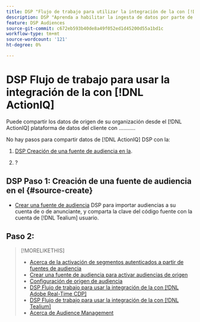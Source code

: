 ```yaml
---
title: DSP "Flujo de trabajo para utilizar la integración de la con [!DNL ActionIQ]"
description: DSP "Aprenda a habilitar la ingesta de datos por parte de los [!DNL ActionIQ] segmentos de origen".
feature: DSP Audiences
source-git-commit: c672eb593b40de8a49f052ed1d45200d55a1bd1c
workflow-type: tm+mt
source-wordcount: '121'
ht-degree: 0%

---
```


# DSP Flujo de trabajo para usar la integración de la con [!DNL ActionIQ]

Puede compartir los datos de origen de su organización desde el [!DNL ActionIQ] plataforma de datos del cliente con ........... <!-- fill in -->

No hay <!-- NN --> pasos para compartir datos de [!DNL ActionIQ] DSP con la:

1. [DSP Creación de una fuente de audiencia en la](#source-create).

1. ?

## DSP Paso 1: Creación de una fuente de audiencia en el {#source-create}

* [Crear una fuente de audiencia](source-create.md) DSP para importar audiencias a su cuenta de o de anunciante, y comparta la clave del código fuente con la cuenta de [!DNL Tealium] usuario.

## Paso 2:

>[!MORELIKETHIS]
>
>* [Acerca de la activación de segmentos autenticados a partir de fuentes de audiencia](/help/dsp/audiences/sources/source-about.md)
>* [Crear una fuente de audiencia para activar audiencias de origen](source-create.md)
>* [Configuración de origen de audiencia](source-settings.md)
>* [DSP Flujo de trabajo para usar la integración de la con [!DNL Adobe Real-Time CDP]](/help/dsp/audiences/sources/source-adobe-rtcdp.md)
>* [DSP Flujo de trabajo para usar la integración de la con [!DNL Tealium]](/help/dsp/audiences/sources/source-tealium.md)
>* [Acerca de Audience Management](/help/dsp/audiences/audience-about.md)
